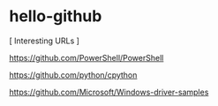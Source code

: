 # hello-github
[ Interesting URLs ]

https://github.com/PowerShell/PowerShell

https://github.com/python/cpython

https://github.com/Microsoft/Windows-driver-samples
